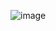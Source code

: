 ![image](https://user-images.githubusercontent.com/42731246/163573491-6e2973b4-56e9-47dc-abec-c9133f3bd1c2.png)

